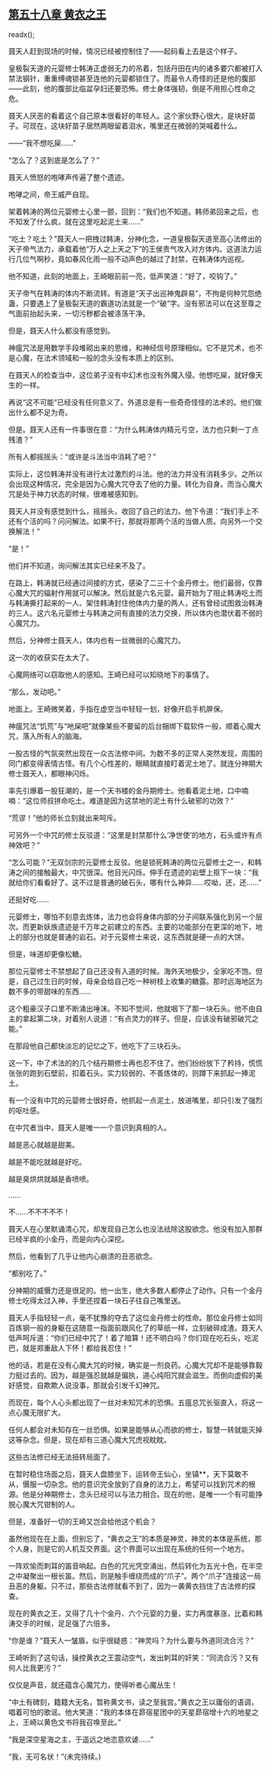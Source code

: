 ## [第五十八章 黄衣之王](https://www.xxbiquge.com/11_11207/9029886.html)
readx();

  聂天人赶到现场的时候，情况已经被控制住了——起码看上去是这个样子。

  皇极裂天道的元婴修士韩涛正虚弱无力的吊着，包括丹田在内的诸多要穴都被打入禁法钢针，重重缚魂锁甚至连他的元婴都锁住了。而最令人奇怪的还是他的腹部——此刻，他的腹部比临盆孕妇还要恐怖。修士身体强韧，倒是不用担心性命之危。

  聂天人厌恶的看着这个自己原本很看好的年轻人。这个家伙野心很大，是块好苗子。可现在，这块好苗子居然两眼留着泪水，嘴里还在微弱的哭喊着什么。

  ——“我不想吃屎……”

  “怎么了？这到底是怎么了？”

  聂天人愤怒的咆哮声传遍了整个遗迹。

  咆哮之间，帝王威严自现。

  架着韩涛的两位元婴修士心里一颤，回到：“我们也不知道。韩师弟回来之后，也不知发了什么疯，就在这里吃起泥土来……”

  “吃土？吃土？”聂天人一把拽过韩涛，分神化念，一道皇极裂天道至高心法修出的天子帝气法力，承载着他“万人之上天之下”的王侯贵气攻入对方体内。这道法力运行几位气啊秒，竟如春风化雨一般不动声色的越过了封禁，在韩涛体内巡视。

  他不知道，此刻的地面上，王崎眼前前一亮，低声笑道：“好了，咬钩了。”

  天子帝气在韩涛的体内不断流转。有道是“天子出巡神鬼辟易”，不拘是何种咒怨绝蛊，只要遇上了皇极裂天道的霸道功法就是一个“破”字。没有邪法可以在这至尊之气面前抬起头来，一切污秽都会被涤荡干净。

  但是，聂天人什么都没有感觉到。

  神瘟咒法是用数学手段堆砌出来的思维，和神经信号原理相似。它不是咒术，也不是心魔，在法术领域和一般的念头没有本质上的区别。

  在聂天人的检查当中，这位弟子没有中幻术也没有外魔入侵。他想吃屎，就好像天生的一样。

  再说“这不可能”已经没有任何意义了。外道总是有一些奇奇怪怪的法术的。他们做出什么都不足为奇。

  但是。聂天人还有一件事很在意：“为什么韩涛体内精元亏空，法力也只剩一丁点残渣？”

  所有人都摇摇头：“或许是斗法当中消耗了吧？”

  实际上，这位韩涛并没有进行太过激烈的斗法。他的法力并没有消耗多少。之所以会出现这种情况，完全是因为心魔大咒夺去了他的力量。转化为自身。而当心魔大咒是处于神力状态的时候，很难被感知到。

  聂天人并没有感觉到什么，摇摇头，收回了自己的法力。他下令道：“我们手上不还有个活的吗？问问解法。如果不行，那就将那两个活的当做人质。向另外一个交换解法！”

  “是！”

  他们并不知道，询问解法其实已经来不及了。

  在路上，韩涛就已经通过间接的方式，感染了二三十个金丹修士。他们最弱，仅靠心魔大咒的辐射作用就可以解决。然后就是六名元婴。最开始为了阻止韩涛吃土而与韩涛撕打起来的一人、架住韩涛封住他体内力量的两人，还有曾经试图救治韩涛的三人。这六名元婴修士与韩涛之间有直接的法力交换，所以体内也潜伏着不弱的心魔咒力。

  然后，分神修士聂天人，体内也有一丝微弱的心魔咒力。

  这一次的收获实在太大了。

  心魔网络可以窃取他人的感知。王崎已经可以知晓地下的事情了。

  “那么，发动吧。”

  地面上。王崎微笑着，手指在虚空当中轻轻一划，好像开启手机屏保。

  神瘟咒法“饥荒”与“吔屎吧”就像某些不要留的后台捆绑下载软件一般，顺着心魔大咒，落入所有人的脑海。

  一股古怪的气氛突然出现在一众古法修中间。为数不多的正常人突然发现，周围的同门都变得表情古怪。有几个心性差的，眼睛就直接盯着泥土地了。就连分神期大修士聂天人，都眼神闪烁。

  率先引爆着一股狂潮的，是一个天书楼的金丹期修士。他看着泥土地，口中喃喃：“这位师叔拼命吃土。难道是因为这禁地的泥土有什么破邪的功效？”

  “荒谬！”他的师长立刻就出来呵斥。

  可另外一个中咒的修士反驳道：“这里是封禁那什么‘净世使’的地方，石头或许有点神效吧？”

  “怎么可能？”无双剑宗的元婴修士反驳。他是锁死韩涛的两位元婴修士之一，和韩涛之间的接触最大，中咒很深。他目光闪烁。伸手在遗迹的岩壁上抠下一块：“我就给你们看看好了。这不过是普通的破石头，哪有什么神异……哎呦，还，还……”

  还挺好吃……

  元婴修士，哪怕不刻意去炼体，法力也会将身体内部的分子间联系强化到另一个层次。而更新妖族遗迹是千万年之前建立的东西。主要的功能部分在更深的地下，地上的部分也就是普通的岩石。对于元婴修士来说，这东西就是硬一点的大饼。

  但是，味道却更像松糖。

  那位元婴修士不禁想起了自己还没有入道的时候。海外天地极少，全家吃不饱。但是，自己过生日的时候，母亲会给自己吃一种树枝上收集的糖露。那时远海地区为数不多的带甜味的东西……

  这个粗豪汉子口里不断涌出唾沫。不知不觉间，他就咽下了那一块石头。他不由自主的拿起第二块，对着别人说道：“有点灵力的样子。但是，应该没有破邪破咒之能。”

  在那段他自己都快淡忘的记忆之下，他吃下了三块石头。

  这一下，中了术法的的几个结丹期修士再也忍不住了。他们纷纷放下了矜持，慌慌张张的跑到石壁前，扣着石头。实力较弱的、不善炼体的，则蹲下来抓起一捧泥土。

  有一个没有中咒的元婴修士很好奇，他抓起一点泥土，放进嘴里，却只引发了强烈的呕吐感。

  在中咒者当中，聂天人是唯一一个意识到真相的人。

  越是恶心就越是甜美。

  越是不能吃就越是好吃。

  越是臭烘烘就越是香喷喷。

  ……

  不……不不不不不！

  聂天人在心里默诵清心咒，却发现自己怎么也没法祛除这股欲念。他没有加入那群已经半疯的小金丹，而是向内心深挖。

  然后，他看到了几乎让他内心崩溃的丑恶欲念。

  “都别吃了。”

  分神期的威慑力还是很足的。他一出生，绝大多数人都停止了动作。只有一个金丹修士吃得太过入神，手里还捏着一块石子往自己嘴里送。

  聂天人手指轻轻一点，毫不犹豫的夺去了这位金丹修士的性命。那位金丹修士如同百炼钢一般的身躯在这随意一指面前跟风化了的草纸一样，立刻破碎成渣。聂天人低声呵斥道：“你们已经中咒了！着了暗算！还不明白吗？你们现在吃石头，吃泥巴，就是郑重敌人下怀！都给我忍住！”

  他的话，若是在没有心魔大咒的时候，确实是一剂良药。心魔大咒却不是能够靠毅力挺过去的。因为，越是强忍就越是偏执，道心纯阳咒就会滋生。而倒向虚假的美好感觉，自欺欺人说没事，那就会引发千幻神咒。

  而现在，每个人心头都出现了一丝对未知咒术的恐惧。五瘟总咒长驱直入，将这一点心魔无限扩大。

  任何人都会对未知存在一丝恐惧。如果是能够从心而欲的修士，智慧一转就能灭掉这等杂念。但是，现在却有三道心魔大咒虎视眈眈。

  这些古法修已经无法扭转局面了。

  在暂时稳住场面之后，聂天人盘膝坐下，运转帝王仙心，坐镇**，天下莫敢不从，慑服一切杂念。他的意识完全放到了自身的法力上，希望可以找到咒术的根源。他是分神期修士，念头已经可以与法力相合。现在的他，是唯一一个有可能挣脱心魔大咒钳制的人。

  但是，准备好一切的王崎又岂会给他这个机会？

  虽然他现在在上面，但别忘了，“黄衣之王”的本质是神灵，神灵的本体是系统，那个人身，则是它的人机互交界面。这个界面可以出现在系统的任何一个地方。

  一阵欢愉而刺耳的笛音响起。白色的咒光凭空涌出，然后转化为五光十色，在半空之中凝聚出一根长笛。然后，则是触手缠绕而成的“爪子”。两个“爪子”连接这一局丑恶的身躯。只不过，那些古法修就看不到了，因为一袭黄衣挡住了古法修的探查。

  现在的黄衣之王，又得了几十个金丹、六个元婴的力量，实力再度暴涨，比着和韩涛交手的时候，足足强了六倍多。

  “你是谁？”聂天人一皱眉，似乎很疑惑：“神灵吗？为什么要与外道同流合污？”

  王崎听到了这句话，操控黄衣之王震动空气，发出刺耳的奸笑：“同流合污？又有何人比我更污？”

  仅仅是声音，就还蕴含心魔咒力，使得听者心魔丛生！

  “中土有碑刻，籍籍大无名，暂称黄文书，读之至我宫。”黄衣之王以庸俗的语调，唱着可怕的歌谣。他大笑道：“我的本体在昴宿星团中的天星昴宿增十六的地星之上，王崎以黄色文书将我召唤至此。”

  “我是深空星海之主，于遥远之地恣意欢谑……”

  “我，无可名状！”(未完待续。)
